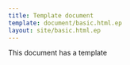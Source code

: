 ```yaml
---
title: Template document
template: document/basic.html.ep
layout: site/basic.html.ep
---
```

This document has a template
